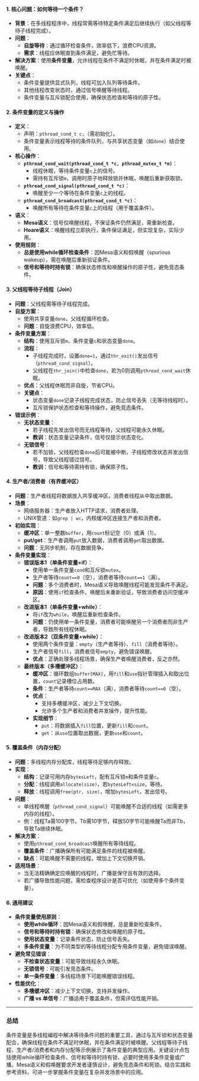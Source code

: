 
#### 1. 核心问题：如何等待一个条件？
- **背景**：在多线程程序中，线程常需等待特定条件满足后继续执行（如父线程等待子线程完成）。
- **问题**：
  - **自旋等待**：通过循环检查条件，效率低下，浪费CPU资源。
  - **需求**：线程应休眠直到条件满足，避免忙等待。
- **解决方案**：使用**条件变量**，允许线程在条件不满足时休眠，并在条件满足时被唤醒。
- **关键点**：
  - 条件变量提供显式队列，线程可加入队列等待条件。
  - 其他线程改变状态时，通过信号唤醒等待线程。
  - 条件变量与互斥锁配合使用，确保状态检查和等待的原子性。

#### 2. 条件变量的定义与操作
- **定义**：
  - 声明：`pthread_cond_t c;`（需初始化）。
  - 条件变量表示线程等待的条件队列，与共享状态变量（如`done`）结合使用。
- **核心操作**：
  - **`pthread_cond_wait(pthread_cond_t *c, pthread_mutex_t *m)`**：
    - 线程休眠，等待条件变量`c`上的信号。
    - 需持有互斥锁`m`，调用时原子地释放锁并休眠，唤醒后重新获取锁。
  - **`pthread_cond_signal(pthread_cond_t *c)`**：
    - 唤醒至少一个等待在条件变量`c`上的线程。
  - **`pthread_cond_broadcast(pthread_cond_t *c)`**：
    - 唤醒所有等待在条件变量`c`上的线程（用于覆盖条件）。
- **语义**：
  - **Mesa语义**：信号仅唤醒线程，不保证条件仍然满足，需重新检查。
  - **Hoare语义**：唤醒线程立即执行，条件保证满足，但实现复杂，实际少用。
- **使用规则**：
  - **总是使用while循环检查条件**：因Mesa语义和假唤醒（spurious wakeup），需在唤醒后重新验证条件。
  - **信号和等待时持有锁**：确保状态修改和唤醒操作的原子性，避免竞态条件。

#### 3. 父线程等待子线程（Join）
- **问题**：父线程需等待子线程完成。
- **自旋方案**：
  - 使用共享变量`done`，父线程循环检查。
  - **问题**：自旋浪费CPU，效率低。
- **条件变量方案**：
  - **结构**：使用互斥锁`m`、条件变量`c`和状态变量`done`。
  - **流程**：
    - 子线程完成时，设置`done=1`，通过`thr_exit()`发出信号（`pthread_cond_signal`）。
    - 父线程在`thr_join()`中检查`done`，若为0则调用`pthread_cond_wait`休眠。
  - **优点**：父线程休眠而非自旋，节省CPU。
  - **关键点**：
    - 状态变量`done`记录子线程完成状态，防止信号丢失（无等待线程时）。
    - 互斥锁保护状态检查和等待操作，避免竞态条件。
- **错误示例**：
  - **无状态变量**：
    - 若子线程先发出信号而无线程等待，父线程可能永久休眠。
    - **教训**：状态变量记录条件，信号仅提示状态变化。
  - **无锁信号**：
    - 若不加锁，父线程检查`done`后可能被中断，子线程修改状态并发出信号，导致父线程错过信号。
    - **教训**：信号和等待需持有锁，确保原子性。

#### 4. 生产者/消费者（有界缓冲区）
- **问题**：生产者线程将数据放入共享缓冲区，消费者线程从中取出数据。
- **场景**：
  - 网络服务器：生产者放入HTTP请求，消费者处理。
  - UNIX管道：如`grep | wc`，内核缓冲区连接生产者和消费者。
- **初始实现**：
  - **缓冲区**：单一整数`buffer`，用`count`标记空（0）或满（1）。
  - **put/get**：生产者调用`put`放入数据，消费者调用`get`取出数据。
  - **问题**：无同步机制，存在数据竞争。
- **条件变量实现**：
  - **错误版本1（单条件变量+if）**：
    - 使用单一条件变量`cond`和互斥锁`mutex`。
    - 生产者等待`count==0`（空），消费者等待`count==1`（满）。
    - **问题**：多个消费者时，Mesa语义导致唤醒线程可能发现条件不满足。
    - **原因**：使用`if`检查条件，唤醒后未重新验证，导致消费者访问空缓冲区。
  - **改进版本1（单条件变量+while）**：
    - 将`if`改为`while`，唤醒后重新检查条件。
    - **问题**：仍使用单一条件变量，消费者可能唤醒另一个消费者而非生产者，导致所有线程休眠。
  - **改进版本2（双条件变量+while）**：
    - 使用两个条件变量：`empty`（生产者等待）、`fill`（消费者等待）。
    - 生产者信号`fill`，消费者信号`empty`，避免错误唤醒。
    - **优点**：正确处理多线程场景，确保生产者唤醒消费者，反之亦然。
  - **最终版本（多槽缓冲区）**：
    - **缓冲区**：循环数组`buffer[MAX]`，用`fill`和`use`指针管理插入和取出位置，`count`记录槽位占用数。
    - **条件**：生产者等待`count==MAX`（满），消费者等待`count==0`（空）。
    - **优点**：
      - 支持多槽缓冲区，减少上下文切换。
      - 允许多个生产者和消费者并发操作，提升性能。
    - **实现细节**：
      - `put`：将数据插入`fill`位置，更新`fill`和`count`。
      - `get`：从`use`位置取出数据，更新`use`和`count`。

#### 5. 覆盖条件（内存分配）
- **问题**：多线程内存分配库，线程等待足够内存释放。
- **实现**：
  - **结构**：记录可用内存`bytesLeft`，配有互斥锁`m`和条件变量`c`。
  - **分配**：线程调用`allocate(size)`，若`bytesLeft<size`，等待。
  - **释放**：线程调用`free(ptr, size)`，增加`bytesLeft`，发出信号。
- **问题**：
  - 单线程唤醒（`pthread_cond_signal`）可能唤醒不合适的线程（如需更多内存的线程）。
  - 例：线程Ta需100字节，Tb需10字节，释放50字节可能唤醒Ta而非Tb，导致Ta继续休眠。
- **解决方案**：
  - 使用`pthread_cond_broadcast`唤醒所有等待线程。
  - **覆盖条件**：广播确保所有可能满足条件的线程被唤醒。
  - **缺点**：可能唤醒不需要的线程，增加上下文切换开销。
- **适用场景**：
  - 当无法精确确定应唤醒的线程时，广播是保守且有效的选择。
  - 若广播导致性能问题，需检查程序设计是否可优化（如使用多个条件变量）。

#### 6. 通用建议
- **条件变量使用原则**：
  - **使用while循环**：因Mesa语义和假唤醒，总是重新检查条件。
  - **信号和等待时持有锁**：确保状态修改和唤醒的原子性。
  - **使用状态变量**：记录条件状态，防止信号丢失。
  - **多条件变量**：为不同类型的等待线程分配专用条件变量，避免错误唤醒。
- **避免常见错误**：
  - **不检查状态变量**：可能导致线程永久休眠。
  - **无锁信号**：可能引发竞态条件。
  - **单一条件变量**：多线程场景下可能唤醒错误线程。
- **性能优化**：
  - **多槽缓冲区**：减少上下文切换，支持并发操作。
  - **广播 vs 单信号**：广播适用于覆盖条件，但需评估性能开销。

---

### 总结
条件变量是多线程编程中解决等待条件问题的重要工具，通过与互斥锁和状态变量配合，确保线程在条件不满足时休眠，并在条件满足时被唤醒。父线程等待子线程、生产者/消费者和内存分配等示例展示了条件变量的典型应用。关键设计点包括使用while循环检查条件、信号和等待时持有锁、必要时使用多条件变量或广播。Mesa语义和假唤醒要求开发者谨慎设计，避免竞态条件和死锁。结合实践和参考资料，可进一步掌握条件变量在复杂并发场景中的应用。
